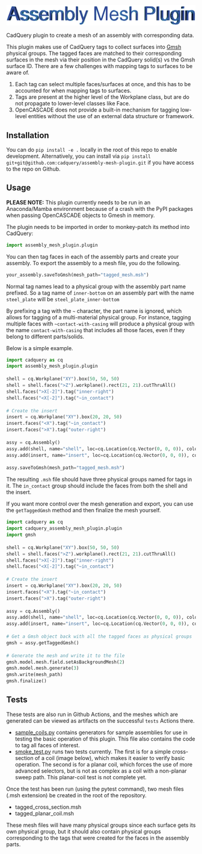 ![Project Logo](docs/images/logo.png)

CadQuery plugin to create a mesh of an assembly with corresponding data.

This plugin makes use of CadQuery tags to collect surfaces into [Gmsh](https://gmsh.info/) physical groups. The
tagged faces are matched to their corresponding surfaces in the mesh via their position in the CadQuery solid(s) vs the Gmsh surface ID. There are a few challenges with mapping tags to surfaces to be aware of.

1. Each tag can select multiple faces/surfaces at once, and this has to be accounted for when mapping tags to surfaces.
2. Tags are present at the higher level of the Workplane class, but are do not propagate to lower-level classes like Face.
3. OpenCASCADE does not provide a built-in mechanism for tagging low-level entities without the use of an external data structure or framework.

## Installation

You can do `pip install -e .` locally in the root of this repo to enable development. Alternatively, you can install via `pip install git+git@github.com:cadquery/assembly-mesh-plugin.git` if you have access to the repo on Github.

## Usage

**PLEASE NOTE:** This plugin currently needs to be run in an Anaconda/Mamba environment because of a crash with the PyPI packages when passing OpenCASCADE objects to Gmesh in memory.

The plugin needs to be imported in order to monkey-patch its method into CadQuery:

```python
import assembly_mesh_plugin.plugin
```

You can then tag faces in each of the assembly parts and create your assembly. To export the assembly to a mesh file, you do the following.

```python
your_assembly.saveToGmsh(mesh_path="tagged_mesh.msh")
```

Normal tag names lead to a physical group with the assembly part name prefixed. So a tag name of `inner-bottom` on an assembly part with the name `steel_plate` will be `steel_plate_inner-bottom`

By prefixing a tag with the `~` character, the part name is ignored, which allows for tagging of a multi-material
physical group. For instance, tagging multiple faces with `~contact-with-casing` will produce a physical group with the name `contact-with-casing` that includes all those faces, even if they belong to different parts/solids.

Below is a simple example.

```python
import cadquery as cq
import assembly_mesh_plugin.plugin

shell = cq.Workplane("XY").box(50, 50, 50)
shell = shell.faces(">Z").workplane().rect(21, 21).cutThruAll()
shell.faces(">X[-2]").tag("inner-right")
shell.faces("<X[-2]").tag("~in_contact")

# Create the insert
insert = cq.Workplane("XY").box(20, 20, 50)
insert.faces("<X").tag("~in_contact")
insert.faces(">X").tag("outer-right")

assy = cq.Assembly()
assy.add(shell, name="shell", loc=cq.Location(cq.Vector(0, 0, 0)), color=cq.Color("red"))
assy.add(insert, name="insert", loc=cq.Location(cq.Vector(0, 0, 0)), color=cq.Color("blue"))

assy.saveToGmsh(mesh_path="tagged_mesh.msh")
```

The resulting `.msh` file should have three physical groups named for tags in it. The `in_contact` group should include the faces from both the shell and the insert.

If you want more control over the mesh generation and export, you can use the `getTaggedGmsh` method and then finalize the mesh yourself.

```python
import cadquery as cq
import cadquery_assembly_mesh_plugin.plugin
import gmsh

shell = cq.Workplane("XY").box(50, 50, 50)
shell = shell.faces(">Z").workplane().rect(21, 21).cutThruAll()
shell.faces(">X[-2]").tag("inner-right")
shell.faces("<X[-2]").tag("~in_contact")

# Create the insert
insert = cq.Workplane("XY").box(20, 20, 50)
insert.faces("<X").tag("~in_contact")
insert.faces(">X").tag("outer-right")

assy = cq.Assembly()
assy.add(shell, name="shell", loc=cq.Location(cq.Vector(0, 0, 0)), color=cq.Color("red"))
assy.add(insert, name="insert", loc=cq.Location(cq.Vector(0, 0, 0)), color=cq.Color("blue"))

# Get a Gmsh object back with all the tagged faces as physical groups
gmsh = assy.getTaggedGmsh()

# Generate the mesh and write it to the file
gmsh.model.mesh.field.setAsBackgroundMesh(2)
gmsh.model.mesh.generate(3)
gmsh.write(mesh_path)
gmsh.finalize()
```

## Tests

These tests are also run in Github Actions, and the meshes which are generated can be viewed as artifacts on the successful `tests` Actions there.

* [sample_coils.py](tests/sample_coils.py) contains generators for sample assemblies for use in testing the basic operation of this plugin. This file also contains the code to tag all faces of interest.
* [smoke_test.py](tests/smoke_test.py) runs two tests currently. The first is for a simple cross-section of a coil (image below), which makes it easier to verify basic operation. The second is for a planar coil, which forces the use of more advanced selectors, but is not as complex as a coil with a non-planar sweep path. This planar-coil test is not complete yet.

Once the test has been run (using the pytest command), two mesh files (.msh extension) be created in the root of the repository.

* tagged_cross_section.msh
* tagged_planar_coil.msh

These mesh files will have many physical groups since each surface gets its own physical group, but it should also contain physical groups corresponding to the tags that were created for the faces in the assembly parts.

